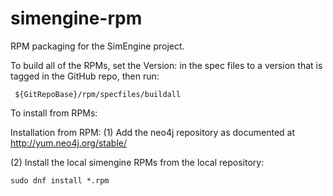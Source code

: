 # simengine-rpm
RPM packaging for the SimEngine project.

To build all of the RPMs, set the Version: in the spec files to a version
that is tagged in the GitHub repo, then run:

	 ${GitRepoBase}/rpm/specfiles/buildall

To install from RPMs:

Installation from RPM:
(1) Add the neo4j repository as documented at http://yum.neo4j.org/stable/

(2) Install the local simengine RPMs from the local repository: 
	
	sudo dnf install *.rpm

